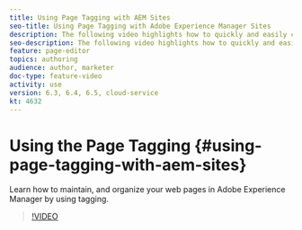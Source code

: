 ```yaml
---
title: Using Page Tagging with AEM Sites
seo-title: Using Page Tagging with Adobe Experience Manager Sites
description: The following video highlights how to quickly and easily classify content within a website in Adobe Experience Manager using page tags.
seo-description: The following video highlights how to quickly and easily classify content within a website in Adobe Experience Manager using page tags.
feature: page-editor
topics: authoring
audience: author, marketer
doc-type: feature-video
activity: use
version: 6.3, 6.4, 6.5, cloud-service
kt: 4632
---
```


# Using the Page Tagging {#using-page-tagging-with-aem-sites}

Learn how to maintain, and organize your web pages in Adobe Experience Manager by using tagging.

>[!VIDEO](https://video.tv.adobe.com/v/32150?quality=9)

